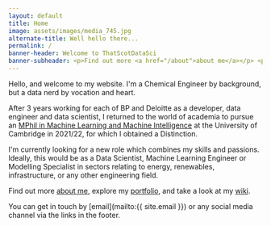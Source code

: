 ```yaml
---
layout: default
title: Home
image: assets/images/media_745.jpg
alternate-title: Well hello there...
permalink: /
banner-header: Welcome to ThatScotDataSci
banner-subheader: <p>Find out more <a href="/about">about me</a></p> <p>Take a look at my <a href="/portfolio">portfolio</a></p>
---
```


Hello, and welcome to my website. I'm a Chemical Engineer by background, but a data nerd by vocation and heart.

After 3 years working for each of BP and Deloitte as a developer, data engineer and data scientist, I returned to the world of academia to pursue an [MPhil in Machine Learning and Machine Intelligence](https://www.mlmi.eng.cam.ac.uk/) at the University of Cambridge in 2021/22, for which I obtained a Distinction.

I'm currently looking for a new role which combines my skills and passions. Ideally, this would be as a Data Scientist, Machine Learning Engineer or Modelling Specialist in sectors relating to energy, renewables, infrastructure, or any other engineering field.

Find out more [about me](/about), explore my [portfolio](/portfolio), and take a look at my [wiki](/wiki).

You can get in touch by [email](mailto:{{ site.email }}) or any social media channel via the links in the footer.
